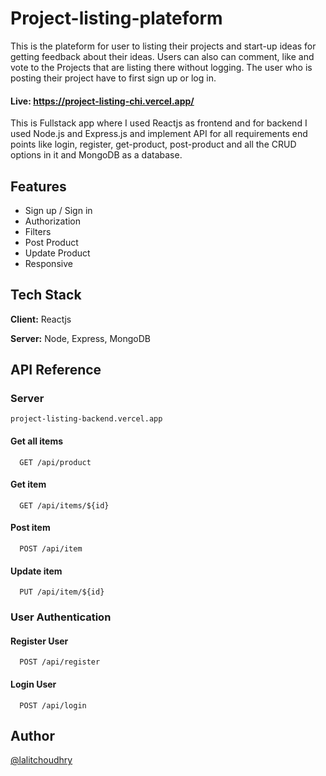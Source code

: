 
# Project-listing-plateform

This is the plateform for user to listing their projects and start-up ideas for getting feedback about their ideas. Users can also can comment, like and vote to the Projects that are listing there without logging. The user who is posting their project have to first sign up or log in.

#### Live: https://project-listing-chi.vercel.app/

This is Fullstack app where I used Reactjs as frontend and for backend I used Node.js and Express.js and implement API for all requirements end points like login, register, get-product, post-product and all the CRUD options in it and MongoDB as a database.
## Features

- Sign up / Sign in
- Authorization
- Filters
- Post Product
- Update Product
- Responsive


## Tech Stack

**Client:** Reactjs

**Server:** Node, Express, MongoDB


## API Reference

### Server
```http
project-listing-backend.vercel.app
```

#### Get all items

```http
  GET /api/product
```

#### Get item

```http
  GET /api/items/${id}
```
#### Post item

```http
  POST /api/item
```
#### Update item

```http
  PUT /api/item/${id}
```

### User Authentication
#### Register User

```http
  POST /api/register
```
#### Login User

```http
  POST /api/login
```
## Author

[@lalitchoudhry](https://www.github.com/lalitchoudhry)

